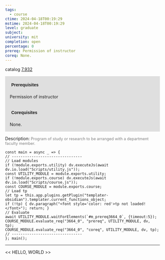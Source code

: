 ```yaml
---
tags:
  - course
ctime: 2024-04-18T00:19:29
mstime: 2024-04-18T00:19:29
level: graduate
subject: 
university: mit
completion: open
percentage: 0
prereq: Permission of instructor
coreq: None.
---
```


catalog [7.932](http://student.mit.edu/catalog/m7a.html#7.932)

<span style="display: block; padding: 15px; background-color: rgb(100, 100, 100, 0.2);"><font id="m_prereq3664_0" style="display: block; font-family: Arial, sans-serif; font-weight: bold; padding: 5px">Prerequisites</font><br><span id="prereq3664_0">Permission of instructor</span></span>
<span style="display: block; padding: 15px; background-color: rgb(100, 100, 100, 0.2);"><font id="m_coreq3664_0" style="display: block; font-family: Arial, sans-serif; font-weight: bold; padding: 5px">Corequisites</font><br><span id="coreq3664_0">None.</span></span>

<font style="">Description:</font>
<font style="color: grey; font-size: 0.8rem;">Program of study or research to be arranged with a department faculty member.</font>

```dataviewjs
const main = async _ => {
// --------------------------------
// Load modules
if (!module.exports.utility) dv.executeJs(await dv.io.load("Scripts/utility.js"));
const UTILITY_MODULE = module.exports.utility;
if (!module.exports.course) dv.executeJs(await dv.io.load("Scripts/course.js"));
const COURSE_MODULE = module.exports.course;
// Load tp
let tp = this.app.plugins.getPlugin("templater-obsidian").templater.current_functions_object;
if (!tp) { dv.paragraph("<font style='color: red'>tp not loaded!</font>"); return; }
// Evaluate
await UTILITY_MODULE.waitForElements(`#m_prereq3664_0`, {timeout:5});
COURSE_MODULE.evaluate_req("3664_0", "prereq", UTILITY_MODULE, dv, tp);
COURSE_MODULE.evaluate_req("3664_0", "coreq", UTILITY_MODULE, dv, tp);
// --------------------------------
}; main();
```

---

<< HELLO, WORLD >>
